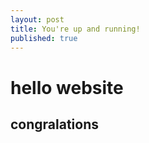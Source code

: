 ```yaml
---
layout: post
title: You're up and running!
published: true
---
```

# hello website
## congralations
